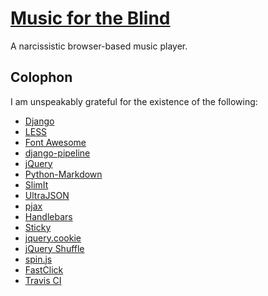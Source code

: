# [Music for the Blind](http://www.musicfortheblind.co.uk/)

A narcissistic browser-based music player.

## Colophon

I am unspeakably grateful for the existence of the following:

- [Django](https://www.djangoproject.com/)
- [LESS](http://lesscss.org/)
- [Font Awesome](http://fortawesome.github.io/Font-Awesome/)
- [django-pipeline](https://github.com/cyberdelia/django-pipeline)
- [jQuery](http://jquery.com/)
- [Python-Markdown](http://pythonhosted.org/Markdown/)
- [SlimIt](https://github.com/rspivak/slimit)
- [UltraJSON](https://github.com/esnme/ultrajson)
- [pjax](https://github.com/defunkt/jquery-pjax)
- [Handlebars](http://handlebarsjs.com/)
- [Sticky](http://stickyjs.com/)
- [jquery.cookie](https://github.com/carhartl/jquery-cookie)
- [jQuery Shuffle](http://mktgdept.com/jquery-shuffle)
- [spin.js](http://fgnass.github.io/spin.js/)
- [FastClick](https://github.com/ftlabs/fastclick)
- [Travis CI](https://travis-ci.org/)
